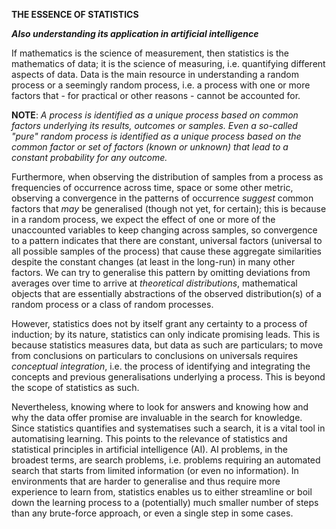 **THE ESSENCE OF STATISTICS**

**_Also understanding its application in artificial intelligence_**

If mathematics is the science of measurement, then statistics is the mathematics of data; it is the science of measuring, i.e. quantifying different aspects of data. Data is the main resource in understanding a random process or a seemingly random process, i.e. a process with one or more factors that - for practical or other reasons - cannot be accounted for.

**NOTE**: _A process is identified as a unique process based on common factors underlying its results, outcomes or samples. Even a so-called "pure" random process is identified as a unique process based on the common factor or set of factors (known or unknown) that lead to a constant probability for any outcome._

Furthermore, when observing the distribution of samples from a process as frequencies of occurrence across time, space or some other metric, observing a convergence in the patterns of occurrence _suggest_ common factors that _may_ be generalised (though not yet, for certain); this is because in a random process, we expect the effect of one or more of the unaccounted variables to keep changing across samples, so convergence to a pattern indicates that there are constant, universal factors (universal to all possible samples of the process) that cause these aggregate similarities despite the constant changes (at least in the long-run) in many other factors. We can try to generalise this pattern by omitting deviations from averages over time to arrive at _theoretical distributions_, mathematical objects that are essentially abstractions of the observed distribution(s) of a random process or a class of random processes.

However, statistics does not by itself grant any certainty to a process of induction; by its nature, statistics can only indicate promising leads. This is because statistics measures data, but data as such are particulars; to move from conclusions on particulars to conclusions on universals requires _conceptual integration_, i.e. the process of identifying and integrating the concepts and previous generalisations underlying a process. This is beyond the scope of statistics as such.

Nevertheless, knowing where to look for answers and knowing how and why the data offer promise are invaluable in the search for knowledge. Since statistics quantifies and systematises such a search, it is a vital tool in automatising learning. This points to the relevance of statistics and statistical principles in artificial intelligence (AI). AI problems, in the broadest terms, are search problems, i.e. problems requiring an automated search that starts from limited information (or even no information). In environments that are harder to generalise and thus require more experience to learn from, statistics enables us to either streamline or boil down the learning process to a (potentially) much smaller number of steps than any brute-force approach, or even a single step in some cases.
